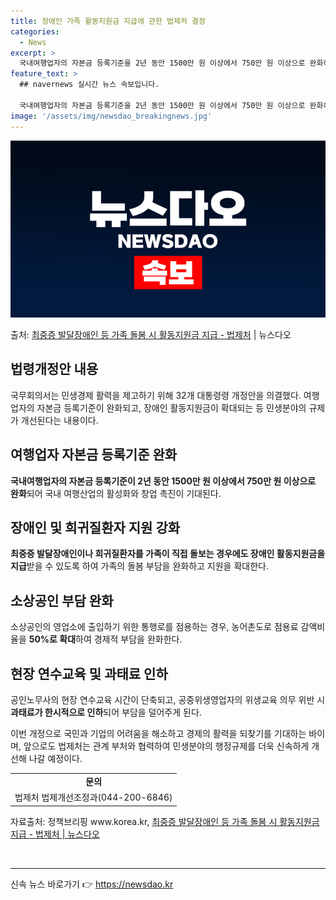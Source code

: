 ```yaml
---
title: 장애인 가족 활동지원금 지급에 관한 법제처 결정
categories:
  - News
excerpt: >
  국내여행업자의 자본금 등록기준을 2년 동안 1500만 원 이상에서 750만 원 이상으로 완화하고, 최중증 발…
feature_text: >
  ## navernews 실시간 뉴스 속보입니다.

  국내여행업자의 자본금 등록기준을 2년 동안 1500만 원 이상에서 750만 원 이상으로 완화하고, 최중증 발…
image: '/assets/img/newsdao_breakingnews.jpg'
---
```


![뉴스다오 속보](/assets/img/newsdao_breakingnews.jpg)

<p>출처: <a href="https://newsdao.kr/3861" rel="dofollow">최중증 발달장애인 등 가족 돌봄 시 활동지원금 지급 - 법제처</a> | 뉴스다오</p>

<h2 data-ke-size="size26">법령개정안 내용</h2>
<p data-ke-size="size16">국무회의서는 민생경제 활력을 제고하기 위해 32개 대통령령 개정안을 의결했다. 여행업자의 자본금 등록기준이 완화되고, 장애인 활동지원금이 확대되는 등 민생분야의 규제가 개선된다는 내용이다.</p>

<h2 data-ke-size="size26">여행업자 자본금 등록기준 완화</h2>
<p data-ke-size="size16"><b>국내여행업자의 자본금 등록기준이 2년 동안 1500만 원 이상에서 750만 원 이상으로 완화</b>되어 국내 여행산업의 활성화와 창업 촉진이 기대된다.</p>

<h2 data-ke-size="size26">장애인 및 희귀질환자 지원 강화</h2>
<p data-ke-size="size16"><b>최중증 발달장애인이나 희귀질환자를 가족이 직접 돌보는 경우에도 장애인 활동지원금을 지급</b>받을 수 있도록 하여 가족의 돌봄 부담을 완화하고 지원을 확대한다.</p>

<h2 data-ke-size="size26">소상공인 부담 완화</h2>
<p data-ke-size="size16">소상공인의 영업소에 출입하기 위한 통행로를 점용하는 경우, 농어촌도로 점용료 감액비율을 <b>50%로 확대</b>하여 경제적 부담을 완화한다.</p>

<h2 data-ke-size="size26">현장 연수교육 및 과태료 인하</h2>
<p data-ke-size="size16">공인노무사의 현장 연수교육 시간이 단축되고, 공중위생영업자의 위생교육 의무 위반 시 <b>과태료가 한시적으로 인하</b>되어 부담을 덜어주게 된다.</p>

<p data-ke-size="size16">이번 개정으로 국민과 기업의 어려움을 해소하고 경제의 활력을 되찾기를 기대하는 바이며, 앞으로도 법제처는 관계 부처와 협력하여 민생분야의 행정규제를 더욱 신속하게 개선해 나갈 예정이다.</p>

<table>
	<tbody>
		<tr>
			<td style="text-align: center; height: 17px;"><b>문의</b></td>
		</tr>
		<tr>
			<td style="text-align: center; height: 17px;">법제처 법제개선조정과(044-200-6846)</td>
		</tr>
	</tbody>
</table>

<p data-ke-size="size16">자료출처: 정책브리핑 www.korea.kr, <a href="https://newsdao.kr/3861">최중증 발달장애인 등 가족 돌봄 시 활동지원금 지급 - 법제처 | 뉴스다오</a></p>
<p data-ke-size="size16">&nbsp;</p>
<hr> 

신속 뉴스 바로가기 👉 <a href="https://newsdao.kr" rel="dofollow">https://newsdao.kr</a>


